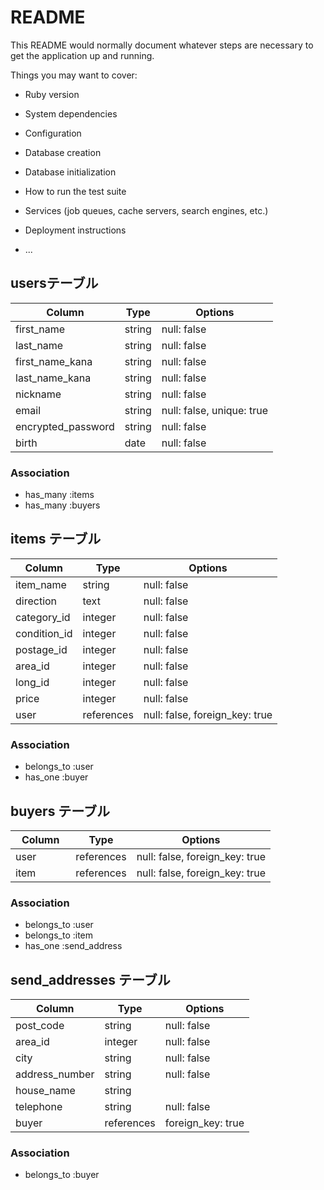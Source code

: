 # README

This README would normally document whatever steps are necessary to get the
application up and running.

Things you may want to cover:

* Ruby version

* System dependencies

* Configuration

* Database creation

* Database initialization

* How to run the test suite

* Services (job queues, cache servers, search engines, etc.)

* Deployment instructions

* ...

## usersテーブル

|Column               |Type    |Options                    |
|---------------------|--------|---------------------------|
| first_name          | string | null: false               |
| last_name           | string | null: false               |
| first_name_kana     | string | null: false               |
| last_name_kana      | string | null: false               |
| nickname            | string | null: false               |
| email               | string | null: false, unique: true |
| encrypted_password  | string | null: false               |
| birth               | date   | null: false               |



### Association
- has_many :items
- has_many :buyers

## items テーブル

| Column       | Type       | Options                        |
| -------------| ---------- | ------------------------------ |
| item_name    | string     | null: false                    |
| direction    | text       | null: false                    |
| category_id  | integer    | null: false                    |
| condition_id | integer    | null: false                    |
| postage_id   | integer    | null: false                    |
| area_id      | integer    | null: false                    |
| long_id      | integer    | null: false                    |
| price        | integer    | null: false                    |
| user         | references | null: false, foreign_key: true |


### Association

- belongs_to :user
- has_one :buyer

## buyers テーブル

| Column      | Type       | Options                        |
| ------------| ---------- | ------------------------------ |
| user        | references | null: false, foreign_key: true |
| item　　　   | references | null: false, foreign_key: true |

### Association

- belongs_to :user
- belongs_to :item
- has_one :send_address

## send_addresses テーブル

| Column         | Type       | Options           |
| ---------------| ---------- | ----------------- |
| post_code      | string     | null: false       |
| area_id        | integer    | null: false       |
| city           | string     | null: false       |
| address_number | string     | null: false       |
| house_name     | string     |                   |
| telephone      | string     | null: false       |
| buyer          | references | foreign_key: true |

### Association

- belongs_to :buyer